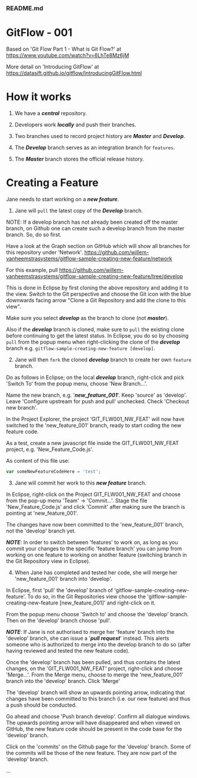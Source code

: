 ### README.md

# GitFlow - 001

Based on 'Git Flow Part 1 - What is Git Flow?' at https://www.youtube.com/watch?v=6LhTe8Mz6jM

More detail on 'Introducing GitFlow' at https://datasift.github.io/gitflow/IntroducingGitFlow.html

# How it works

1) We have a ***central*** repository.
 
2) Developers work ***locally*** and push their branches.

3) Two branches used to record project history are ***Master*** and ***Develop***.

4) The ***Develop*** branch serves as an integration branch for ```features```.

5) The ***Master*** branch stores the official release history.

# Creating a Feature

Jane needs to start working on a ***new feature***.

1) Jane will ```pull``` the latest copy of the ***Develop*** branch.

NOTE: If a develop branch has not already been created off the master branch, on Github one can create such a develop branch from the master branch. So, do so first.

Have a look at the Graph section on GitHub which will show all branches for this repository under 'Network'. https://github.com/willem-vanheemstrasystems/gitflow-sample-creating-new-feature/network

For this example, pull https://github.com/willem-vanheemstrasystems/gitflow-sample-creating-new-feature/tree/develop

This is done in Eclipse by first cloning the above repository and adding it to the view. Switch to the Git perspective and choose the Git icon with the blue downwards facing arrow "Clone a Git Repository and add the clone to this view". 

Make sure you select ***develop*** as the branch to clone (not ***master***). 

Also if the ***develop*** branch is cloned, make sure to ```pull``` the existing clone before continuing to get the latest status. In Eclipse, you do so by choosing ```pull``` from the popup menu when right-clicking the clone of the ***develop*** branch e.g. ```gitflow-sample-creating-new-feature [develop]```.

2) Jane will then ```fork``` the cloned ***develop*** branch to create her own ```feature``` branch.

Do as follows in Eclipse; on the local ***develop*** branch, right-click and pick 'Switch To' from the popup menu, choose 'New Branch...'.

Name the new branch, e.g. '***new_feature_001***'. Keep 'source' as 'develop'. Leave 'Configure upstream for push and pull' unchecked. Check 'Checkout new branch'.

In the Project Explorer, the project 'GIT_FLW001_NW_FEAT' will now have switched to the 'new_feature_001' branch, ready to start coding the new feature code.

As a test, create a new javascript file inside the GIT_FLW001_NW_FEAT project, e.g. 'New_Feature_Code.js'. 

As content of this file use:

```javascript
var someNewFeatureCodeHere = 'test';
```

3) Jane will commit her work to this ***new feature*** branch.

In Eclipse, right-click on the Project GIT_FLW001_NW_FEAT and choose from the pop-up menu 'Team' -> 'Commit...'. Stage the file 'New_Feature_Code.js' and click 'Commit' after making sure the branch is pointing at 'new_feature_001'.

The changes have now been committed to the 'new_feature_001' branch, not the 'develop' branch yet.

***NOTE***: In order to switch between 'features' to work on, as long as you commit your changes to the specific 'feature branch' you can jump from working on one feature to working on another feature (switching branch in the Git Repository view in Eclipse).

4) When Jane has completed and tested her code, she will merge her 'new_feature_001' branch into 'develop'.

In Eclipse, first 'pull' the 'develop' branch of 'gitflow-sample-creating-new-feature'. To do so, in the Git Repositories view choose the 'gitflow-sample-creating-new-feature [new_feature_001]' and right-click on it.

From the popup menu choose 'Switch to' and choose the 'develop' branch. Then on the 'develop' branch choose 'pull'.

***NOTE***: If Jane is not authorised to merge her 'feature' branch into the 'develop' branch, she can issue a '***pull request***' instead. This alerts someone who is authorized to merge into the develop branch to do so (after having reviewed and tested the new feature code).

Once the 'develop' branch has been pulled, and thus contains the latest changes, on the 'GIT_FLW001_NW_FEAT' project, right-click and choose 'Merge...'. From the Merge menu, choose to merge the 'new_feature_001' branch into the 'develop' branch. Click 'Merge'

The 'develop' branch will show an upwards pointing arrow, indicating that changes have been committed to this branch (i.e. our new feature) and thus a push should be conducted.

Go ahead and choose 'Push branch develop'. Confirm all dialogue windows. The upwards pointing arrow will have disappeared and when viewed on GitHub, the new feature code should be present in the code base for the 'develop' branch. 

Click on the 'commits' on the Github page for the 'develop' branch. Some of the commits will be those of the new feature. They are now part of the 'develop' branch.   


...
